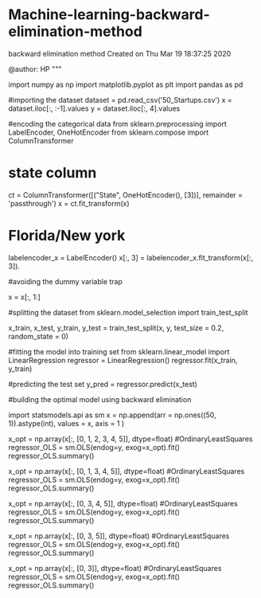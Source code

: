# Machine-learning-backward-elimination-method
backward elimination method
Created on Thu Mar 19 18:37:25 2020

@author: HP
"""

import numpy as np
import matplotlib.pyplot as plt
import pandas as pd

#importing the dataset
dataset = pd.read_csv('50_Startups.csv')
x = dataset.iloc[:, :-1].values
y = dataset.iloc[:, 4].values

#encoding the categorical data
from sklearn.preprocessing import LabelEncoder, OneHotEncoder
from sklearn.compose import ColumnTransformer

# state column
ct = ColumnTransformer([("State", OneHotEncoder(), [3])], remainder = 'passthrough')
x = ct.fit_transform(x)

# Florida/New york
labelencoder_x = LabelEncoder()
x[:, 3] = labelencoder_x.fit_transform(x[:, 3]).

#avoiding the dummy variable trap

x = x[:, 1:]

#splitting the dataset
from sklearn.model_selection import train_test_split

x_train, x_test, y_train, y_test = train_test_split(x, y, test_size = 0.2, random_state = 0)

#fitting the model into training set
from sklearn.linear_model import LinearRegression
regressor = LinearRegression()
regressor.fit(x_train, y_train)

#predicting the test set
y_pred = regressor.predict(x_test)


#building the optimal model using backward elimination

import statsmodels.api as sm
x = np.append(arr = np.ones((50, 1)).astype(int), values = x, axis = 1 )

x_opt = np.array(x[:, [0, 1, 2, 3, 4, 5]], dtype=float)
#OrdinaryLeastSquares
regressor_OLS = sm.OLS(endog=y, exog=x_opt).fit()
regressor_OLS.summary()

x_opt = np.array(x[:, [0, 1, 3, 4, 5]], dtype=float)
#OrdinaryLeastSquares
regressor_OLS = sm.OLS(endog=y, exog=x_opt).fit()
regressor_OLS.summary()

x_opt = np.array(x[:, [0, 3, 4, 5]], dtype=float)
#OrdinaryLeastSquares
regressor_OLS = sm.OLS(endog=y, exog=x_opt).fit()
regressor_OLS.summary()


x_opt = np.array(x[:, [0, 3, 5]], dtype=float)
#OrdinaryLeastSquares
regressor_OLS = sm.OLS(endog=y, exog=x_opt).fit()
regressor_OLS.summary()


x_opt = np.array(x[:, [0, 3]], dtype=float)
#OrdinaryLeastSquares
regressor_OLS = sm.OLS(endog=y, exog=x_opt).fit()
regressor_OLS.summary()

